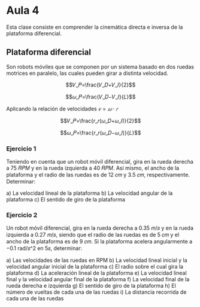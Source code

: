<h1>Aula 4</h1>

Esta clase consiste en comprender la cinemática directa e inversa de la plataforma diferencial.

<h2>Plataforma diferencial</h2>

Son robots móviles que se componen por un sistema basado en dos ruedas motrices en paralelo, las cuales pueden girar a distinta velocidad.

$$𝑉_𝑃=\frac{𝑉_𝐷+𝑉_𝐼}{2}$$

$$𝜔_𝑃=\frac{𝑉_𝐷−𝑉_𝐼}{𝐿}$$

Aplicando la relación de velocidades $𝑣=𝜔\cdot 𝑟$

$$𝑉_𝑃=\frac{𝑟_𝑟(𝜔_𝐷+𝜔_𝐼)}{2}$$

$$𝜔_𝑃=\frac{𝑟_𝑟(𝜔_𝐷−𝜔_𝐼)}{𝐿}$$

<h3>Ejercicio 1</h3>

Teniendo en cuenta que un robot móvil diferencial, gira en la rueda derecha a 75 𝑅𝑃𝑀 y en la rueda izquierda a 40 𝑅𝑃𝑀. Así mismo, el ancho de la plataforma y el radio de las ruedas es de 12 𝑐𝑚 y 3.5 𝑐𝑚, respectivamente. Determinar:

a) La velocidad lineal de la plataforma
b) La velocidad angular de la plataforma
c) El sentido de giro de la plataforma

<h3>Ejercicio 2</h3>

Un robot móvil diferencial, gira en la rueda derecha a 0.35 𝑚/𝑠 y en la rueda izquierda a 0.27 𝑚/𝑠, siendo que el radio de las ruedas es de 5 𝑐𝑚 y el ancho de la plataforma es de 9 𝑐𝑚. Si la plataforma acelera angularmente a −0.1 rad/𝑠^2  en 5𝑠, determinar:

a) Las velocidades de las ruedas en RPM
b) La velocidad lineal inicial y la velocidad angular inicial de la plataforma
c) El radio sobre el cual gira la plataforma 
d) La aceleración lineal de la plataforma
e) La velocidad lineal final y la velocidad angular final de la plataforma
f) La velocidad final de la rueda derecha e izquierda
g) El sentido de giro de la plataforma
h) El número de vueltas de cada una de las ruedas
i) La distancia recorrida de cada una de las ruedas
